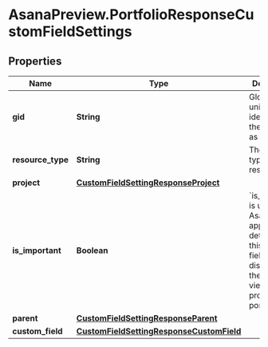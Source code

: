 # AsanaPreview.PortfolioResponseCustomFieldSettings

## Properties
Name | Type | Description | Notes
------------ | ------------- | ------------- | -------------
**gid** | **String** | Globally unique identifier of the resource, as a string. | [optional] 
**resource_type** | **String** | The base type of this resource. | [optional] 
**project** | [**CustomFieldSettingResponseProject**](CustomFieldSettingResponseProject.md) |  | [optional] 
**is_important** | **Boolean** | &#x60;is_important&#x60; is used in the Asana web application to determine if this custom field is displayed in the list/grid view of a project or portfolio. | [optional] 
**parent** | [**CustomFieldSettingResponseParent**](CustomFieldSettingResponseParent.md) |  | [optional] 
**custom_field** | [**CustomFieldSettingResponseCustomField**](CustomFieldSettingResponseCustomField.md) |  | [optional] 

